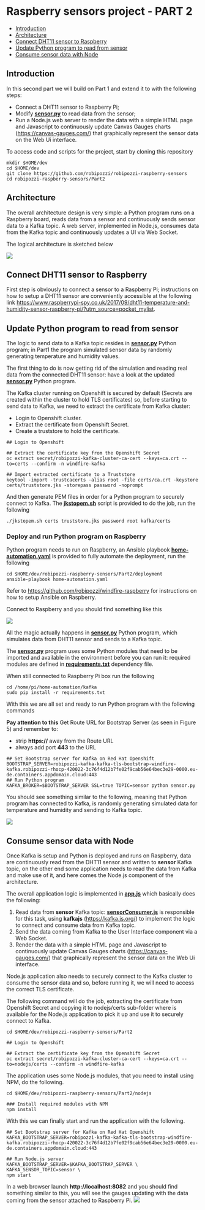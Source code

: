 # Raspberry sensors project - PART 2
- [Introduction](#introduction)
- [Architecture](#architecture)
- [Connect DHT11 sensor to Raspberry](#connect-DHT11-sensor-to-raspberry)
- [Update Python program to read from sensor](#update-python-program-to-read-from-sensor)
- [Consume sensor data with Node](#consume-sensor-data-with-node)


## Introduction
In this second part we will build on Part 1 and extend it to with the following steps:
* Connect a DHT11 sensor to Raspberry Pi;
* Modify **[sensor.py](kafka/sensor.py)** to read data from the sensor;
* Run a Node.js web server to render the data with a simple HTML page and Javascript to continuously update Canvas Gauges charts (https://canvas-gauges.com/) that graphically represent the sensor data on the Web Ui interface.

To access code and scripts for the project, start by cloning this repository 
```
mkdir $HOME/dev
cd $HOME/dev
git clone https://github.com/robipozzi/robipozzi-raspberry-sensors 
cd robipozzi-raspberry-sensors/Part2
```

## Architecture
The overall architecture design is very simple: a Python program runs on a Raspberry board, reads data from a sensor and continuously sends sensor data to a Kafka topic. A web server, implemented in Node.js, consumes data from the Kafka topic and continuously updates a UI via Web Socket.

The logical architecture is sketched below

![](../images/architecture.png)

## Connect DHT11 sensor to Raspberry
First step is obviously to connect a sensor to a Raspberry Pi; instructions on how to setup a DHT11 sensor are conveniently accessible at the following link https://www.raspberrypi-spy.co.uk/2017/09/dht11-temperature-and-humidity-sensor-raspberry-pi/?utm_source=pocket_mylist.

## Update Python program to read from sensor
The logic to send data to a Kafka topic resides in **[sensor.py](kafka/sensor.py)** Python program; in Part1 the program simulated sensor data by randomly generating temperature and humidity values.

The first thing to do is now getting rid of the simulation and reading real data from the connected DHT11 sensor: have a look at the updated **[sensor.py](kafka/sensor.py)** Python program.

The Kafka cluster running on Openshift is secured by default (Secrets are created within the cluster to hold TLS certificates) so, before starting to send data to Kafka, we need to extract the certificate from Kafka cluster:
* Login to Openshift cluster.
* Extract the certificate from Openshift Secret.
* Create a truststore to hold the certificate.
```
## Login to Openshift 

## Extract the certificate key from the Openshift Secret
oc extract secret/robipozzi-kafka-cluster-ca-cert --keys=ca.crt --to=certs --confirm -n windfire-kafka

## Import extracted certificate to a Truststore
keytool -import -trustcacerts -alias root -file certs/ca.crt -keystore certs/truststore.jks -storepass password -noprompt
```
And then generate PEM files in order for a Python program to securely connect to Kafka.
The **[jkstopem.sh](jkstopem.sh)** script is provided to do the job, run the following
```
./jkstopem.sh certs truststore.jks password root kafka/certs
```
### Deploy and run Python program on Raspberry
Python program needs to run on Raspberry, an Ansible playbook **[home-automation.yaml](deployment/home-automation.yaml)** is provided to fully automate the deployment, run the following
```
cd $HOME/dev/robipozzi-raspberry-sensors/Part2/deployment
ansible-playbook home-automation.yaml
```
Refer to https://github.com/robipozzi/windfire-raspberry for instructions on how to setup Ansible on Raspberry.

Connect to Raspberry and you should find something like this

![](images/raspberry.png)

All the magic actually happens in **[sensor.py](kafka/sensor.py)** Python program, which simulates data from DHT11 sensor and sends to a Kafka topic.

The **[sensor.py](kafka/sensor.py)** program uses some Python modules that need to be imported and available in the environment before you can run it: required modules are defined in **[requirements.txt](kafka/requirements.txt)** dependency file.

When still connected to Raspberry Pi box run the following
```
cd /home/pi/home-automation/kafka
sudo pip install -r requirements.txt
```
With this we are all set and ready to run Python program with the following commands

**Pay attention to this**
Get Route URL for Bootstrap Server (as seen in Figure 5) and remember to:
- strip **https://** away from the Route URL
- always add port **443** to the URL

```
## Set Bootstrap server for Kafka on Red Hat Openshift
BOOTSTRAP_SERVER=robipozzi-kafka-kafka-tls-bootstrap-windfire-kafka.robipozzi-rhocp-420022-3c76f4d12b7fe02f9cab56e64bec3e29-0000.eu-de.containers.appdomain.cloud:443
## Run Python program
KAFKA_BROKER=$BOOTSTRAP_SERVER SSL=true TOPIC=sensor python sensor.py
```

You should see something similar to the following, meaning that Python program has connected to Kafka, is randomly generating simulated data for temperature and humidity and sending to Kafka topic.

![](images/sensor-simulation.png)

## Consume sensor data with Node
Once Kafka is setup and Python is deployed and runs on Raspberry, data are continuously read from the DHT11 sensor and written to **sensor** Kafka topic, on the other end some application needs to read the data from Kafka and make use of it, and here comes the Node.js component of the architecture.

The overall application logic is implemented in **[app.js](nodejs/app.js)** which basically does the following:
1. Read data from **sensor** Kafka topic: **[sensorConsumer.js](nodejs/sensorConsumer.js)** is responsible for this task, using **kafkajs** (https://kafka.js.org/) to implement the logic to connect and consume data from Kafka topic.
2. Send the data coming from Kafka to the User Interface component via a Web Socket.
3. Render the data with a simple HTML page and Javascript to continuously update Canvas Gauges charts (https://canvas-gauges.com/) that graphically represent the sensor data on the Web Ui interface.

Node.js application also needs to securely connect to the Kafka cluster to consume the sensor data and so, before running it, we will need to access the correct TLS certificate.

The following command will do the job, extracting the certificate from Openshift Secret and copying it to nodejs/certs sub-folder where is available for the Node.js application to pick it up and use it to securely connect to Kafka.
```
cd $HOME/dev/robipozzi-raspberry-sensors/Part2

## Login to Openshift 

## Extract the certificate key from the Openshift Secret
oc extract secret/robipozzi-kafka-cluster-ca-cert --keys=ca.crt --to=nodejs/certs --confirm -n windfire-kafka
```
The application uses some Node.js modules, that you need to install using NPM, do the following.
```
cd $HOME/dev/robipozzi-raspberry-sensors/Part2/nodejs

### Install required modules with NPM
npm install
```
With this we can finally start and run the application with the following.
```
## Set Bootstrap server for Kafka on Red Hat Openshift
KAFKA_BOOTSTRAP_SERVER=robipozzi-kafka-kafka-tls-bootstrap-windfire-kafka.robipozzi-rhocp-420022-3c76f4d12b7fe02f9cab56e64bec3e29-0000.eu-de.containers.appdomain.cloud:443

## Run Node.js server
KAFKA_BOOTSTRAP_SERVER=$KAFKA_BOOTSTRAP_SERVER \
KAFKA_SENSOR_TOPIC=sensor \
npm start
```

In a web browser launch **http://localhost:8082** and you should find something similar to this, you will see the gauges updating with the data coming from the sensor attached to Raspberry Pi.
![](images/ui-sensordata.png)